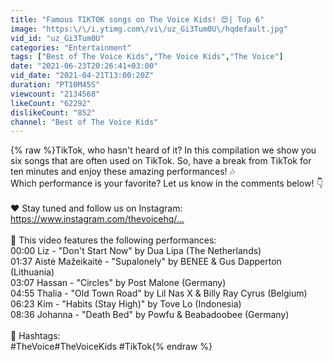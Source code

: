 ```yaml
---
title: "Famous TIKTOK songs on The Voice Kids! 😍| Top 6"
image: "https:\/\/i.ytimg.com\/vi\/uz_Gi3Tum0U\/hqdefault.jpg"
vid_id: "uz_Gi3Tum0U"
categories: "Entertainment"
tags: ["Best of The Voice Kids","The Voice Kids","The Voice"]
date: "2021-06-23T20:26:41+03:00"
vid_date: "2021-04-21T13:00:20Z"
duration: "PT10M45S"
viewcount: "2134568"
likeCount: "62292"
dislikeCount: "852"
channel: "Best of The Voice Kids"
---
```

{% raw %}TikTok, who hasn't heard of it? In this compilation we show you six songs that are often used on TikTok. So, have a break from TikTok for ten minutes and enjoy these amazing performances! 🎶<br />Which performance is your favorite? Let us know in the comments below! 👇<br /><br />❤️ Stay tuned and follow us on Instagram: <a rel="nofollow" target="blank" href="https://www.instagram.com/thevoicehq/...​">https://www.instagram.com/thevoicehq/...​</a><br /><br />🚨 This video features the following performances:<br />00:00​​​​​​​ Liz - &quot;Don't Start Now&quot; by Dua Lipa (The Netherlands)<br />01:37 Aistė Mažeikaitė - &quot;Supalonely&quot; by BENEE &amp; Gus Dapperton (Lithuania)<br />03:07​​​ Hassan - &quot;Circles&quot; by Post Malone (Germany)<br />04:55​​​ Thalia - &quot;Old Town Road&quot; by Lil Nas X &amp; Billy Ray Cyrus (Belgium)<br />06:23​​​​ Kim - &quot;Habits (Stay High)&quot; by Tove Lo (Indonesia)<br />08:36​​​​ Johanna - &quot;Death Bed&quot; by Powfu &amp; Beabadoobee (Germany)<br /><br />🚨 Hashtags:<br />#TheVoice​​​​​​​ #TheVoiceKids​​​​​​​ #TikTok​{% endraw %}
